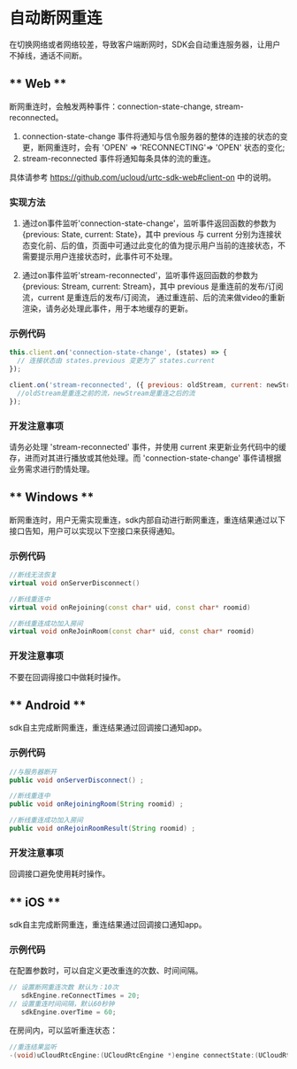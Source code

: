 # 自动断网重连

在切换网络或者网络较差，导致客户端断网时，SDK会自动重连服务器，让用户不掉线，通话不间断。

<!-- tabs:start -->

## ** Web **

断网重连时，会触发两种事件：connection-state-change, stream-reconnected。
1. connection-state-change 事件将通知与信令服务器的整体的连接的状态的变更，断网重连时，会有 'OPEN' => 'RECONNECTING'=> 'OPEN' 状态的变化;
2. stream-reconnected 事件将通知每条具体的流的重连。

具体请参考 https://github.com/ucloud/urtc-sdk-web#client-on 中的说明。

### 实现方法

1. 通过on事件监听'connection-state-change'，监听事件返回函数的参数为 {previous: State, current: State}，其中 previous 与 current 分别为连接状态变化前、后的值，页面中可通过此变化的值为提示用户当前的连接状态，不需要提示用户连接状态时，此事件可不处理。

2. 通过on事件监听'stream-reconnected'，监听事件返回函数的参数为 {previous: Stream, current: Stream}，其中 previous 是重连前的发布/订阅流，current 是重连后的发布/订阅流， 通过重连前、后的流来做video的重新渲染，请务必处理此事件，用于本地缓存的更新。

### 示例代码

```js
this.client.on('connection-state-change', (states) => {
  // 连接状态由 states.previous 变更为了 states.current
});
```

```js
client.on('stream-reconnected', ({ previous: oldStream, current: newStream }) => {
  //oldStream是重连之前的流，newStream是重连之后的流
});
```

### 开发注意事项

请务必处理 'stream-reconnected' 事件，并使用 current 来更新业务代码中的缓存，进而对其进行播放或其他处理。而 'connection-state-change' 事件请根据业务需求进行酌情处理。

## ** Windows **

断网重连时，用户无需实现重连，sdk内部自动进行断网重连，重连结果通过以下接口告知，用户可以实现以下空接口来获得通知。

### 示例代码

```cpp
//断线无法恢复
virtual void onServerDisconnect()

//断线重连中
virtual void onRejoining(const char* uid, const char* roomid)

//断线重连成功加入房间
virtual void onReJoinRoom(const char* uid, const char* roomid)  
```

### 开发注意事项

不要在回调得接口中做耗时操作。

## ** Android **
sdk自主完成断网重连，重连结果通过回调接口通知app。

### 示例代码

```java
//与服务器断开
public void onServerDisconnect() ;

//断线重连中
public void onRejoiningRoom(String roomid) ;

//断线重连成功加入房间
public void onRejoinRoomResult(String roomid) ; 
```

### 开发注意事项

回调接口避免使用耗时操作。 




## ** iOS **

sdk自主完成断网重连，重连结果通过回调接口通知app。   

### 示例代码

在配置参数时，可以自定义更改重连的次数、时间间隔。

 ```objectivec  
// 设置断网重连次数 默认为：10次
    sdkEngine.reConnectTimes = 20;
// 设置重连时间间隔，默认60秒钟
    sdkEngine.overTime = 60; 
```

在房间内，可以监听重连状态：

```objectivec 
//重连结果监听
-(void)uCloudRtcEngine:(UCloudRtcEngine *)engine connectState:(UCloudRtcConnectState)connectState{}
```


<!-- tabs:end -->
